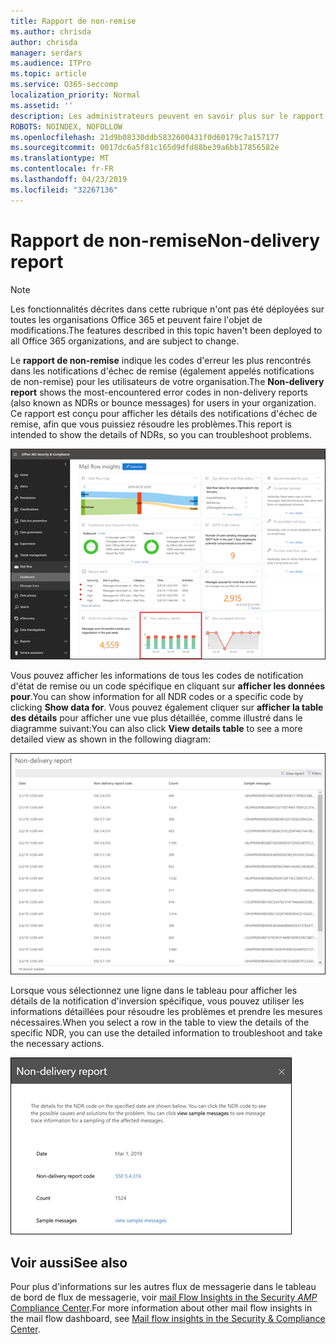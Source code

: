 ```yaml
---
title: Rapport de non-remise
ms.author: chrisda
author: chrisda
manager: serdars
ms.audience: ITPro
ms.topic: article
ms.service: O365-seccomp
localization_priority: Normal
ms.assetid: ''
description: Les administrateurs peuvent en savoir plus sur le rapport de non-remise dans le tableau de bord de flux de messagerie dans le centre de sécurité & Compliance Center.
ROBOTS: NOINDEX, NOFOLLOW
ms.openlocfilehash: 21d9b08330ddb5832600431f0d60179c7a157177
ms.sourcegitcommit: 0017dc6a5f81c165d9dfd88be39a6bb17856582e
ms.translationtype: MT
ms.contentlocale: fr-FR
ms.lasthandoff: 04/23/2019
ms.locfileid: "32267136"
---
```

# <a name="non-delivery-report"></a><span data-ttu-id="4508c-103">Rapport de non-remise</span><span class="sxs-lookup"><span data-stu-id="4508c-103">Non-delivery report</span></span>

> [!NOTE]
> <span data-ttu-id="4508c-104">Les fonctionnalités décrites dans cette rubrique n'ont pas été déployées sur toutes les organisations Office 365 et peuvent faire l'objet de modifications.</span><span class="sxs-lookup"><span data-stu-id="4508c-104">The features described in this topic haven't been deployed to all Office 365 organizations, and are subject to change.</span></span>

<span data-ttu-id="4508c-105">Le **rapport de non-remise** indique les codes d'erreur les plus rencontrés dans les notifications d'échec de remise (également appelés notifications de non-remise) pour les utilisateurs de votre organisation.</span><span class="sxs-lookup"><span data-stu-id="4508c-105">The **Non-delivery report** shows the most-encountered error codes in non-delivery reports (also known as NDRs or bounce messages) for users in your organization.</span></span> <span data-ttu-id="4508c-106">Ce rapport est conçu pour afficher les détails des notifications d'échec de remise, afin que vous puissiez résoudre les problèmes.</span><span class="sxs-lookup"><span data-stu-id="4508c-106">This report is intended to show the details of NDRs, so you can troubleshoot problems.</span></span>

![Notification de non-remise dans le tableau de bord de flux de messagerie dans le centre de sécurité & conformité](media/non-delivery-report-selected.png)

<span data-ttu-id="4508c-108">Vous pouvez afficher les informations de tous les codes de notification d'état de remise ou un code spécifique en cliquant sur **afficher les données pour**.</span><span class="sxs-lookup"><span data-stu-id="4508c-108">You can show information for all NDR codes or a specific code by clicking **Show data for**.</span></span> <span data-ttu-id="4508c-109">Vous pouvez également cliquer sur **afficher la table des détails** pour afficher une vue plus détaillée, comme illustré dans le diagramme suivant:</span><span class="sxs-lookup"><span data-stu-id="4508c-109">You can also click **View details table** to see a more detailed view as shown in the following diagram:</span></span>

![Afficher la table des détails dans le rapport de non-remise](media/non-delivery-report-view-details-table.png)

<span data-ttu-id="4508c-111">Lorsque vous sélectionnez une ligne dans le tableau pour afficher les détails de la notification d'inversion spécifique, vous pouvez utiliser les informations détaillées pour résoudre les problèmes et prendre les mesures nécessaires.</span><span class="sxs-lookup"><span data-stu-id="4508c-111">When you select a row in the table to view the details of the specific NDR, you can use the detailed information to troubleshoot and take the necessary actions.</span></span>

![Sélectionner une ligne dans le tableau des détails dans le rapport de non-remise](media/non-delivery-report-details-table-select-row.png)

## <a name="see-also"></a><span data-ttu-id="4508c-113">Voir aussi</span><span class="sxs-lookup"><span data-stu-id="4508c-113">See also</span></span>

<span data-ttu-id="4508c-114">Pour plus d'informations sur les autres flux de messagerie dans le tableau de bord de flux de messagerie, voir [mail Flow Insights in the Security _AMP_ Compliance Center](mail-flow-insights-v2.md).</span><span class="sxs-lookup"><span data-stu-id="4508c-114">For more information about other mail flow insights in the mail flow dashboard, see [Mail flow insights in the Security & Compliance Center](mail-flow-insights-v2.md).</span></span>
